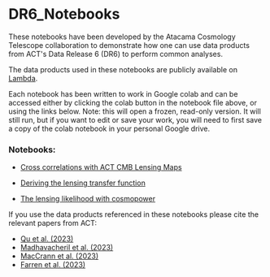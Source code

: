# DR6_Notebooks
These notebooks have been developed by the Atacama Cosmology Telescope collaboration to demonstrate how one can use data products from ACT's Data Release 6 (DR6) to perform common analyses.

The data products used in these notebooks are publicly available on [Lambda](https://lambda.gsfc.nasa.gov/product/act/actadv_prod_table.html). 

Each notebook has been written to work in Google colab and can be accessed either by clicking the colab button in the notebook file above, or using the links below. Note: this will open a frozen, read-only version. It will still run, but if you want to edit or save your work, you will need to first save a copy of the colab notebook in your personal Google drive.

### Notebooks:

- [Cross correlations with ACT CMB Lensing Maps](https://colab.research.google.com/github/ACTCollaboration/DR6_Notebooks/blob/main/ACT_DR6_lensing_cross_correlation.ipynb)

- [Deriving the lensing transfer function](https://colab.research.google.com/github/ACTCollaboration/DR6_Notebooks/blob/main/ACT_DR6_lensing_transfer_function.ipynb)

- [The lensing likelihood with cosmopower]()

If you use the data products referenced in these notebooks please cite the relevant papers from ACT:
- [Qu et al. (2023)](https://arxiv.org/abs/2304.05202)
- [Madhavacheril et al. (2023)](https://arxiv.org/abs/2304.05203)
- [MacCrann et al. (2023)](https://arxiv.org/abs/2304.05196)
- [Farren et al. (2023)](https://arxiv.org/abs/2309.05659)

  


